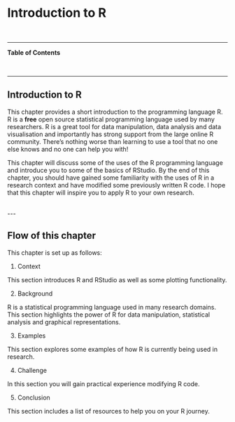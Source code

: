 



# Introduction to R 

<br>

---

**Table of Contents**

<!-- toc -->

<br>

---

## Introduction to R

<!--![RStudio](images/RStudio)-->

This chapter provides a short introduction to the programming language R. R is a **free** open source statistical programming language used by many researchers. R is a great tool for data manipulation, data analysis and data visualisation and importantly has strong support from the large online R community. There’s nothing worse than learning to use a tool that no one else knows and no one can help you with!

This chapter will discuss some of the uses of the R programming language and introduce you to some of the basics of RStudio. By the end of this chapter, you should have gained some familiarity with the uses of R in a research context and have modified some previously written R code. I hope that this chapter will inspire you to apply R to your own research.

<br>
--- 

## Flow of this chapter

This chapter is set up as follows:

1. Context

  This section introduces R and RStudio as well as some plotting functionality.

2. Background

  R is a statistical programming language used in many research domains. This section highlights the power of R for data manipulation, statistical analysis and graphical representations.
  
3. Examples

  This section explores some examples of how R is currently being used in research.

4. Challenge

  In this section you will gain practical experience modifying R code.

5. Conclusion

  This section includes a list of resources to help you on your R journey.
